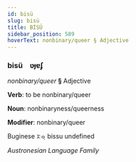```yaml
---
id: bisü
slug: bisü
title: BİSÜ
sidebar_position: 589
hoverText: nonbinary/queer § Adjective
---
```


### bisü&emsp;<span kind="abugida">ʋɟɐʄ</span>

*nonbinary/queer* **§** Adjective

**Verb**: to be nonbinary/queer

**Noun**: nonbinaryness/queerness

**Modifier**: nonbinary/queer

Buginese ᨅᨗᨔᨘ bissu undefined

*Austronesian Language Family*